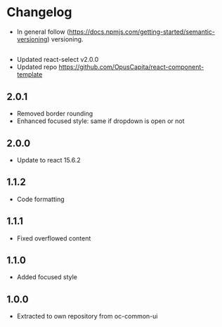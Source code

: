 # Changelog

* In general follow (https://docs.npmjs.com/getting-started/semantic-versioning) versioning.

## <next>
* Updated react-select v2.0.0
* Updated repo https://github.com/OpusCapita/react-component-template

## 2.0.1
* Removed border rounding
* Enhanced focused style: same if dropdown is open or not

## 2.0.0
* Update to react 15.6.2

## 1.1.2
* Code formatting

## 1.1.1
* Fixed overflowed content

## 1.1.0
* Added focused style

## 1.0.0
* Extracted to own repository from oc-common-ui
